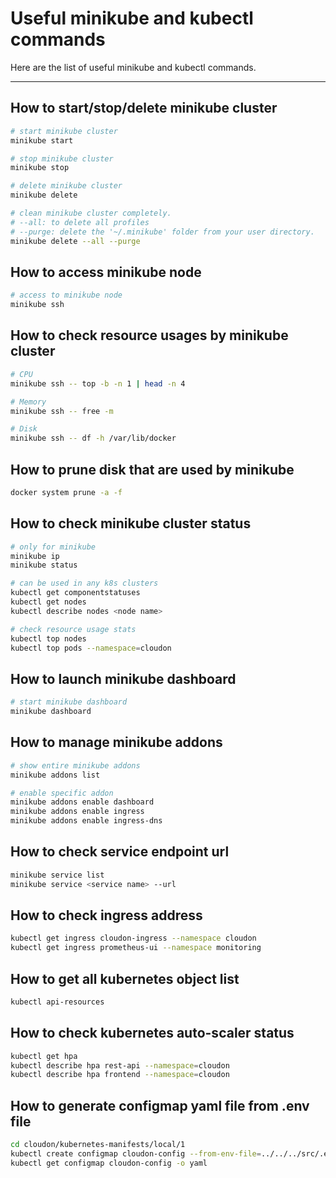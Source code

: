 # Useful minikube and kubectl commands

Here are the list of useful minikube and kubectl commands.

---

## How to start/stop/delete minikube cluster

~~~bash
# start minikube cluster
minikube start

# stop minikube cluster
minikube stop

# delete minikube cluster
minikube delete

# clean minikube cluster completely.
# --all: to delete all profiles
# --purge: delete the '~/.minikube' folder from your user directory.
minikube delete --all --purge
~~~

## How to access minikube node

~~~bash
# access to minikube node
minikube ssh
~~~

## How to check resource usages by minikube cluster

~~~bash
# CPU
minikube ssh -- top -b -n 1 | head -n 4

# Memory
minikube ssh -- free -m

# Disk
minikube ssh -- df -h /var/lib/docker
~~~

## How to prune disk that are used by minikube

~~~bash
docker system prune -a -f
~~~

## How to check minikube cluster status

~~~bash
# only for minikube
minikube ip
minikube status

# can be used in any k8s clusters
kubectl get componentstatuses
kubectl get nodes
kubectl describe nodes <node name>

# check resource usage stats
kubectl top nodes
kubectl top pods --namespace=cloudon
~~~

## How to launch minikube dashboard

~~~bash
# start minikube dashboard
minikube dashboard
~~~

## How to manage minikube addons

~~~bash
# show entire minikube addons
minikube addons list

# enable specific addon
minikube addons enable dashboard
minikube addons enable ingress
minikube addons enable ingress-dns
~~~

## How to check service endpoint url

~~~bash
minikube service list
minikube service <service name> --url
~~~

## How to check ingress address

~~~bash
kubectl get ingress cloudon-ingress --namespace cloudon
kubectl get ingress prometheus-ui --namespace monitoring
~~~

## How to get all kubernetes object list

~~~bash
kubectl api-resources
~~~

## How to check kubernetes auto-scaler status

~~~bash
kubectl get hpa
kubectl describe hpa rest-api --namespace=cloudon
kubectl describe hpa frontend --namespace=cloudon
~~~


## How to generate configmap yaml file from .env file

~~~bash
cd cloudon/kubernetes-manifests/local/1
kubectl create configmap cloudon-config --from-env-file=../../../src/.env --namespace=cloudon
kubectl get configmap cloudon-config -o yaml
~~~
